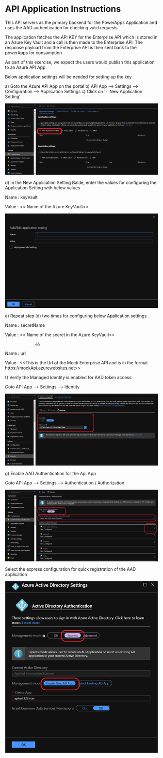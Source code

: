 # API Application Instructions
This API servers as the primary backend for the PowerApps Application and uses the AAD authentication for checking valid requests. 

The application fetches the API KEY for the Enterprise API which is stored in an Azure Key Vault and a call is then made to the Enterprise API. The response payload from the Enterprise API is then sent back to the powerApps for consumption

As part of this exercise, we expect the users would publish this application to an Azure API App.

Below application settings will be needed for setting up the key.

a) Goto the Azure API App on the portal
b) API App --> Settings --> Configuration --> Application Settings
c) Click on '+ New Application Setting'

![New Application Setting](Application%20setting.PNG)

d) In the New Application Setting Balde, enter the values for configuring the Application Setting with below values

Name :  keyVault

Value : << Name of the Azure KeyVault>>

![Application Setting](AddApplicationSetting.PNG)


e) Repeat step (d) two times for configuring below Application settings

Name :  secretName

Value : << Name of the secret in the  Azure KeyVault>>

                  &&

Name :  url

Value : <<This is the Url of the Mock Enterprise API and is in the format https://mockApi.azurewebsites.net>>
                  

f) Verify the Managed Identity is enabled for AAD token access.

  Goto API App --> Settings --> Identity  

![Managed Identity Verification](ManagedIdentityVerification.png)


g) Enable AAD Authentication for the Api App

  Goto API App --> Settings --> Authentication / Authorization

![Enable AAD Authentication](AADAuthenticationEnablement.png)

  Select the express configuration for quick registration of the AAD application
  
![Express AAD Configuration](AADExpressConfiguration.png)  



  

